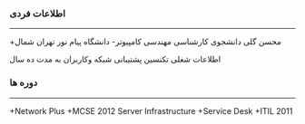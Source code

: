 ### اطلاعات فردی 
------
+محسن گلی
دانشجوی کارشناسی مهندسی کامپیوتر- دانشگاه پیام نور تهران شمال

اطلاعات شغلی
تکنسین پشتیبانی شبکه وکاربران به مدت ده سال 

### دوره ها
-----
+Network Plus
+MCSE 2012 Server Infrastructure 
+Service Desk 
+ITIL 2011



